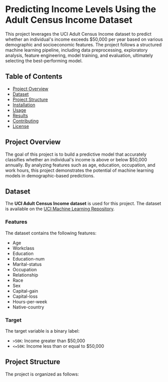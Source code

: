 # Predicting Income Levels Using the Adult Census Income Dataset

This project leverages the UCI Adult Census Income dataset to predict whether an individual's income exceeds $50,000 per year based on various demographic and socioeconomic features. The project follows a structured machine learning pipeline, including data preprocessing, exploratory analysis, feature engineering, model training, and evaluation, ultimately selecting the best-performing model.

## Table of Contents

- [Project Overview](#project-overview)
- [Dataset](#dataset)
- [Project Structure](#project-structure)
- [Installation](#installation)
- [Usage](#usage)
- [Results](#results)
- [Contributing](#contributing)
- [License](#license)

## Project Overview

The goal of this project is to build a predictive model that accurately classifies whether an individual's income is above or below $50,000 annually. By analyzing features such as age, education, occupation, and work hours, this project demonstrates the potential of machine learning models in demographic-based predictions.

## Dataset

The **UCI Adult Census Income dataset** is used for this project. The dataset is available on the [UCI Machine Learning Repository](https://archive.ics.uci.edu/ml/datasets/adult).

### Features

The dataset contains the following features:

- Age
- Workclass
- Education
- Education-num
- Marital-status
- Occupation
- Relationship
- Race
- Sex
- Capital-gain
- Capital-loss
- Hours-per-week
- Native-country

### Target

The target variable is a binary label:
- `>50K`: Income greater than $50,000
- `<=50K`: Income less than or equal to $50,000

## Project Structure

The project is organized as follows:

